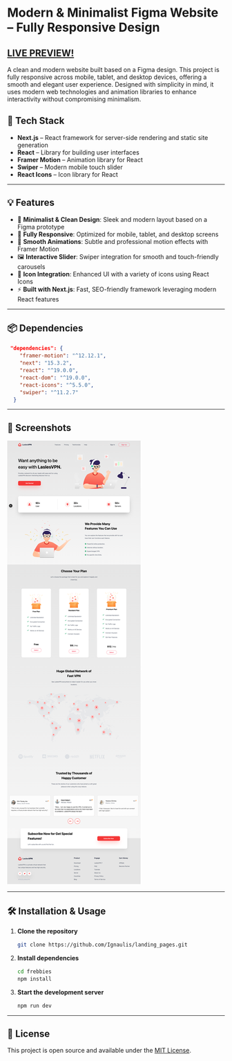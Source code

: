 # Modern & Minimalist Figma Website – Fully Responsive Design

## [LIVE PREVIEW!](https://landing-pages-eight-sigma.vercel.app/)

A clean and modern website built based on a Figma design. This project is fully responsive across mobile, tablet, and desktop devices, offering a smooth and elegant user experience. Designed with simplicity in mind, it uses modern web technologies and animation libraries to enhance interactivity without compromising minimalism.

## 🚀 Tech Stack

- **Next.js** – React framework for server-side rendering and static site generation  
- **React** – Library for building user interfaces  
- **Framer Motion** – Animation library for React  
- **Swiper** – Modern mobile touch slider  
- **React Icons** – Icon library for React  

---

## 💡 Features

- 🎨 **Minimalist & Clean Design**: Sleek and modern layout based on a Figma prototype  
- 📱 **Fully Responsive**: Optimized for mobile, tablet, and desktop screens  
- 🚀 **Smooth Animations**: Subtle and professional motion effects with Framer Motion  
- 🖼️ **Interactive Slider**: Swiper integration for smooth and touch-friendly carousels  
- 🎯 **Icon Integration**: Enhanced UI with a variety of icons using React Icons  
- ⚡ **Built with Next.js**: Fast, SEO-friendly framework leveraging modern React features  

---

## 📦 Dependencies

```json
 "dependencies": {
    "framer-motion": "^12.12.1",
    "next": "15.3.2",
    "react": "^19.0.0",
    "react-dom": "^19.0.0",
    "react-icons": "^5.5.0",
    "swiper": "^11.2.7"
  }

```

---

## 📸 Screenshots

![App Preview1](/frebbies/public/page.png)

---

## 🛠️ Installation & Usage

1. **Clone the repository**  
   ```bash
   git clone https://github.com/Ignaulis/landing_pages.git
   ```

2. **Install dependencies**  
   ```bash
   cd frebbies
   npm install
   ```

3. **Start the development server**  
   ```bash
   npm run dev
   ```


---

## 📝 License

This project is open source and available under the [MIT License](LICENSE).

